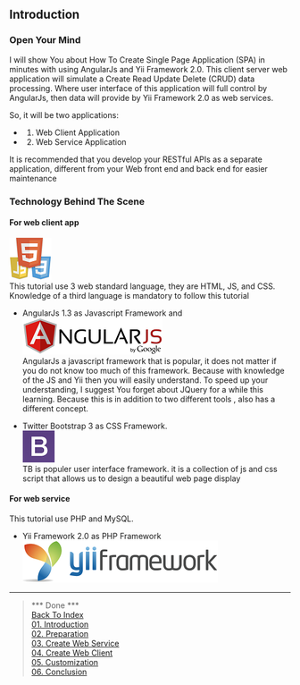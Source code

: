 ## Introduction

### Open Your Mind
I will show You about How To Create Single Page Application (SPA) in minutes with using AngularJs and Yii Framework 2.0. This client server web application will simulate a Create Read Update Delete (CRUD) data processing. Where user interface of this application will full control by AngularJs, then data will provide by Yii Framework 2.0 as web services.

So, it will be two applications:
- 1.	Web Client Application
- 2.	Web Service Application

It is recommended that you develop your RESTful APIs as a separate application, different from your Web front end and back end for easier maintenance

### Technology Behind The Scene

#### For web client app
![](images/htmljscss.png)<br>
This tutorial use 3 web standard language, they are HTML, JS, and CSS. Knowledge of a third language is mandatory to follow this tutorial 

- AngularJs 1.3 as Javascript Framework and <br>
![](images/angularjs.png)<br>
AngularJs a javascript framework that is popular, it does not matter if you do not know too much of this framework. Because with knowledge of the JS and Yii then you will easily understand. To speed up your understanding, I suggest You forget about JQuery for a while this learning. Because this is in addition to two different tools , also has a different concept.

- Twitter Bootstrap 3 as CSS Framework.<br>
![](images/twitter_bootstrap.png)<br>
TB is populer user interface framework. it is a collection of js and css script that allows us to design a beautiful web page display

#### For web service 
This tutorial use PHP and MySQL. 
- Yii Framework 2.0 as PHP Framework<br>
![](images/yii.png)<br>

---

> *** Done ***<br>
> [Back To Index](index.md) <br>
> [01. Introduction](01-introduction.md) <br> 
> [02. Preparation](02-preparation.md) <br>
> [03. Create Web Service](03-create-web-service.md) <br>
> [04. Create Web Client](04-create-web-client.md) <br>
> [05. Customization](05-customization.md) <br>
> [06. Conclusion](06-conclusion.md) <br>
